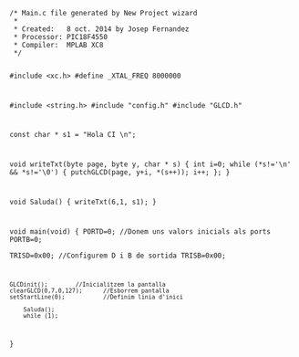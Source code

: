 <code>
/* Main.c file generated by New Project wizard
 *
 * Created:   8 oct. 2014 by Josep Fernandez
 * Processor: PIC18F4550
 * Compiler:  MPLAB XC8
 */

#include <xc.h>
#define _XTAL_FREQ 8000000  

#include <string.h>
#include "config.h"
#include "GLCD.h"

const char * s1 = "Hola CI \n";

void writeTxt(byte page, byte y, char * s) {
	int i=0;
	while (*s!='\n' && *s!='\0') { 
		putchGLCD(page, y+i, *(s++));
		i++;
	};
}	

void Saluda()
{
	writeTxt(6,1, s1);
}

void main(void)
{
	PORTD=0; 		   //Donem uns valors inicials als ports
	PORTB=0;  
	TRISD=0x00;		   //Configurem D i B de sortida
	TRISB=0x00;
    
	GLCDinit();		   //Inicialitzem la pantalla
	clearGLCD(0,7,0,127);      //Esborrem pantalla
	setStartLine(0);           //Definim linia d'inici

        Saluda();
        while (1);
}

</code>